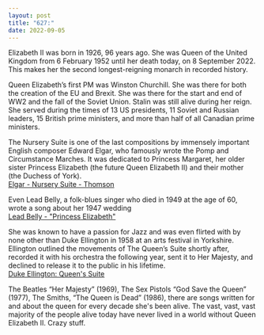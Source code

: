 ```yaml
---
layout: post
title: "627:"
date: 2022-09-05
---
```


Elizabeth II was born in 1926, 96 years ago. She was Queen of the United Kingdom from 6 February 1952 until her death today, on 8 September 2022\. This makes her the second longest-reigning monarch in recorded history.

Queen Elizabeth’s first PM was Winston Churchill. She was there for both the creation of the EU and Brexit. She was there for the start and end of WW2 and the fall of the Soviet Union. Stalin was still alive during her reign. She served during the times of 13 US presidents, 11 Soviet and Russian leaders, 15 British prime ministers, and more than half of all Canadian prime ministers.

The Nursery Suite is one of the last compositions by immensely important English composer Edward Elgar, who famously wrote the Pomp and Circumstance Marches. It was dedicated to Princess Margaret, her older sister Princess Elizabeth (the future Queen Elizabeth II) and their mother (the Duchess of York).  
[Elgar \- Nursery Suite \- Thomson](https://youtu.be/ejYn_TvWIVc)

Even Lead Belly, a folk-blues singer who died in 1949 at the age of 60, wrote a song about her 1947 wedding  
[Lead Belly \- "Princess Elizabeth"](https://youtu.be/4IWbylHv4cQ)

She was known to have a passion for Jazz and was even flirted with by none other than Duke Ellington in 1958 at an arts festival in Yorkshire. Ellington outlined the movements of The Queen’s Suite shortly after, recorded it with his orchestra the following year, sent it to Her Majesty, and declined to release it to the public in his lifetime.  
[Duke Ellington: Queen's Suite](https://youtu.be/uIr9m1gb6VU)

The Beatles “Her Majesty” (1969), The Sex Pistols “God Save the Queen” (1977), The Smiths, “The Queen is Dead” (1986), there are songs written for and about the queen for every decade she's been alive. The vast, vast, vast majority of the people alive today have never lived in a world without Queen Elizabeth II. Crazy stuff.
